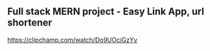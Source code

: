 ## Full stack MERN project - Easy Link App, url shortener


https://clipchamp.com/watch/Do9UOciGzYv
